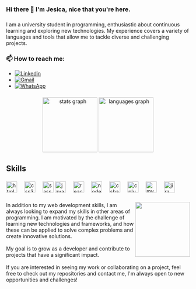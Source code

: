 

### Hi there 👋 I'm Jesica, nice that you're here.

###

<p align="left">I am a university student in programming, enthusiastic about continuous learning and exploring new technologies. My experience covers a variety of languages and tools that allow me to tackle diverse and challenging projects.</p>

### 📫 How to reach me:

- [![Linkedin](https://img.shields.io/badge/-LinkedIn-blue?style=flat&logo=Linkedin&logoColor=white)](www.linkedin.com/in/jesicavaldez/)
- [![Gmail](https://img.shields.io/badge/-Gmail-c14438?style=flat&logo=Gmail&logoColor=white)](mailto:jesica.valddez@gmail.com)
- [![WhatsApp](https://img.shields.io/badge/WhatsApp-+351935378777-25D366?style=for-the-badge&logo=whatsapp&logoColor=whitelogo=whatsapp&style=flat&href=https://n9.cl/y7sws)](https://n9.cl/y7sws)


###

<div align="center">
  <img src="https://github-readme-stats.vercel.app/api?username=JesicaValdez&hide_title=false&hide_rank=false&show_icons=true&include_all_commits=true&count_private=true&disable_animations=false&theme=dracula&locale=en&hide_border=false" height="150" alt="stats graph"  />
  <img src="https://github-readme-stats.vercel.app/api/top-langs?username=JesicaValdez&locale=en&hide_title=false&layout=compact&card_width=320&langs_count=5&theme=dracula&hide_border=false" height="150" alt="languages graph"  />
</div>

###

<h2 align="left">Skills</h2>

###

<div align="left">
   <img src="https://cdn.jsdelivr.net/gh/devicons/devicon/icons/html5/html5-original.svg" height="30" alt="html5 logo"  />
  <img width="12" />
  <img src="https://cdn.jsdelivr.net/gh/devicons/devicon/icons/css3/css3-original.svg" height="30" alt="css3 logo"  />
  <img width="12" />
   <img src="https://cdn.jsdelivr.net/gh/devicons/devicon/icons/sass/sass-original.svg" height="30" alt="sass logo"  />
  <img src="https://cdn.jsdelivr.net/gh/devicons/devicon/icons/javascript/javascript-original.svg" height="30" alt="javascript logo"  />
  <img width="12" />
  <img src="https://cdn.jsdelivr.net/gh/devicons/devicon/icons/react/react-original.svg" height="30" alt="react logo"  />
  <img width="12" />
  <img src="https://cdn.jsdelivr.net/gh/devicons/devicon/icons/nodejs/nodejs-original.svg" height="30" alt="nodejs logo"  />
  <img width="12" />
  <img src="https://cdn.jsdelivr.net/gh/devicons/devicon/icons/csharp/csharp-original.svg" height="30" alt="csharp logo"  />
  <img width="12" />
  <img src="https://cdn.jsdelivr.net/gh/devicons/devicon/icons/cplusplus/cplusplus-original.svg" height="30" alt="cplusplus logo"  />
  <img width="12" />
   <img src="https://cdn.jsdelivr.net/gh/devicons/devicon/icons/mysql/mysql-original.svg" height="30" alt="mysql logo"  />
  <img width="12" />
  <img src="https://cdn.jsdelivr.net/gh/devicons/devicon/icons/jira/jira-original.svg" height="30" alt="jira logo"  />
  <img width="12" />
  </div>

###

<img align="right" height="150" src="https://i.imgflip.com/65efzo.gif"  />

###

<p align="left">In addition to my web development skills, I am always looking to expand my skills in other areas of programming. I am motivated by the challenge of learning new technologies and frameworks, and how these can be applied to solve complex problems and create innovative solutions.<br><br>My goal is to grow as a developer and contribute to projects that have a significant impact.<br><br>If you are interested in seeing my work or collaborating on a project, feel free to check out my repositories and contact me, I'm always open to new opportunities and challenges!</p>

###
